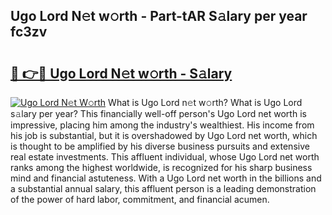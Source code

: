 ## Ugo Lord N𝚎t w𝚘rth - Part-tAR S𝚊lary per year fc3zv

# <h2><a href="http://gc0eaf.nevu.top/?p=Ugo+Lord">🔗 👉🔴 Ugo Lord N𝚎t w𝚘rth - S𝚊lary</a></h2>

[![Ugo Lord N𝚎t W𝚘rth](https://i.imgur.com/Oavwk0R.jpeg)](http://gc0eaf.nevu.top/?p=Ugo+Lord)
What is Ugo Lord n𝚎t w𝚘rth? What is Ugo Lord s𝚊lary per year?
This financially well-off person's Ugo Lord net worth is impressive, placing him among the industry's wealthiest. His income from his job is substantial, but it is overshadowed by Ugo Lord net worth, which is thought to be amplified by his diverse business pursuits and extensive real estate investments. This affluent individual, whose Ugo Lord net worth ranks among the highest worldwide, is recognized for his sharp business mind and financial astuteness. With a Ugo Lord net worth in the billions and a substantial annual salary, this affluent person is a leading demonstration of the power of hard labor, commitment, and financial acumen.
